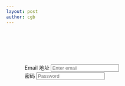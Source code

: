 ```yaml
---
layout: post
author: cgb
---
```


<div class="row" style="padding: 91px 100px 19px 50px;">
  <form class="form-inline" role="form">
    <div class="form-group">
      <label class="sr-only" for="email">Email 地址</label>
      <input type="email" class="form-control" placeholder="Enter email">
    </div>
    <div class="form-group">
      <label class="sr-only" for="pass">密码</label>
      <input type="password" class="form-control" placeholder="Password">
    </div>
  </form>
</div>